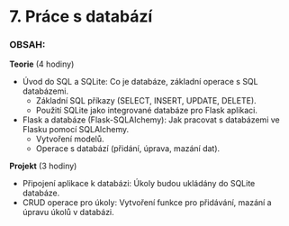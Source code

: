 # 7. Práce s databází
### OBSAH:

**Teorie** (4 hodiny)

- Úvod do SQL a SQLite: Co je databáze, základní operace s SQL databázemi.
	- Základní SQL příkazy (SELECT, INSERT, UPDATE, DELETE).
	- Použití SQLite jako integrované databáze pro Flask aplikaci.
- Flask a databáze (Flask-SQLAlchemy): Jak pracovat s databázemi ve Flasku pomocí SQLAlchemy.
	- Vytvoření modelů.
	- Operace s databází (přidání, úprava, mazání dat).

**Projekt** (3 hodiny)

- Připojení aplikace k databázi: Úkoly budou ukládány do SQLite databáze.
- CRUD operace pro úkoly: Vytvoření funkce pro přidávání, mazání a úpravu úkolů v databázi.